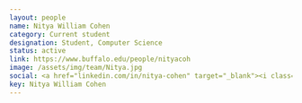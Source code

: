 ```yaml
---
layout: people
name: Nitya William Cohen
category: Current student
designation: Student, Computer Science
status: active
link: https://www.buffalo.edu/people/nityacoh
image: /assets/img/team/Nitya.jpg
social: <a href="linkedin.com/in/nitya-cohen" target="_blank"><i class="icofont-linkedin"></i></a><a href="https://github.com/ncohen10" target="_blank"><i class="icofont-web"></i></a><a href="mailto:nityacohen10@gmail.com" target="_blank"><i class="icofont-email"></i></a>
key: Nitya William Cohen
---
```


